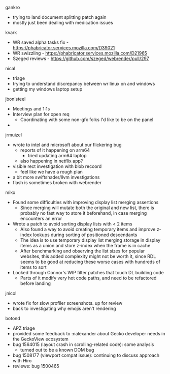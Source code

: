 gankro
  * trying to land document splitting patch again
  * mostly just been dealing with medication issues

kvark
  * WR saved alpha tasks fix - https://phabricator.services.mozilla.com/D39021
  * WR swizzling - https://phabricator.services.mozilla.com/D21965
  * Szeged reviews - https://github.com/szeged/webrender/pull/297

nical
  * triage
  * trying to understand discrepancy between wr linux on and windows
  * getting my windows laptop setup

jbonisteel
  * Meetings and 1:1s
  * Interview plan for open req
    * Coordinating with some non-gfx folks I'd like to be on the panel
  * 

jrmuizel
  * wrote to intel and microsoft about our flickering bug
    * reports of it happening on arm64
      * tried updating arm64 laptop
    * also happening in netflix app?
  * visible rect investigation with blob recoord
    * feel like we have a rough plan
  * a bit more swiftshader/llvm investigations
  * flash is sometimes broken with webrender

miko
  * Found some difficulties with improving display list merging assertions
    * Since merging will mutate both the original and new list, there is probably no fast way to store it beforehand, in case merging encounters an error
  * Wrote a patch to avoid sorting display lists with < 2 items
    * Also found a way to avoid creating temporary items and improve z-index lookups during sorting of positioned descendants
    * The idea is to use temporary display list merging storage in display items as a union and store z-index when the frame is in cache
    * After benchmarking and observing the list sizes for popular websites, this added complexity might not be worth it, since RDL seems to be good at reducing these worse cases with hundreds of items to sort
  * Looked through Connor's WIP filter patches that touch DL building code
    * Parts of it modify very hot code paths, and need to be refactored before landing

jnicol
  * wrote fix for slow profiler screenshots. up for review
  * back to investigating why emojis aren't rendering

botond
  * APZ triage 
  * provided some feedback to :nalexander about Gecko developer needs in the GeckoView ecosystem 
  * bug 1564015 (layout crash in scrolling-related code): some analysis
    * turned out to be a known DOM bug
  * bug 1508177 (viewport compat issue): continuing to discuss approach with Hiro
  * reviews: bug 1500465
